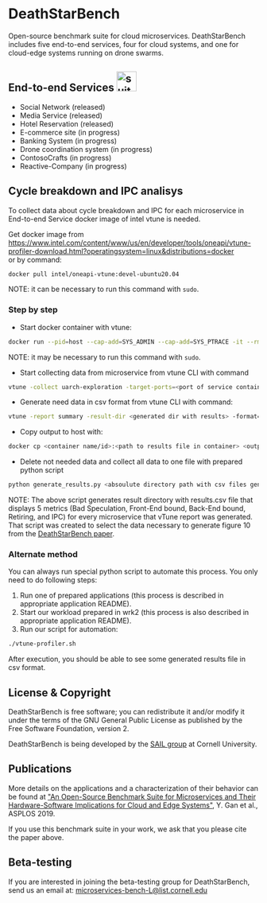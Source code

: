 # DeathStarBench

Open-source benchmark suite for cloud microservices. DeathStarBench includes five end-to-end services, four for cloud systems, and one for cloud-edge systems running on drone swarms. 

## End-to-end Services <img src="microservices_bundle4.png" alt="suite-icon" width="40"/>

* Social Network (released)
* Media Service (released)
* Hotel Reservation (released)
* E-commerce site (in progress)
* Banking System (in progress)
* Drone coordination system (in progress)
* ContosoCrafts (in progress)
* Reactive-Company (in progress)

## Cycle breakdown and IPC analisys 

To collect data about cycle breakdown and IPC for each microservice in End-to-end Service docker image of intel vtune is needed. 

Get docker image from https://www.intel.com/content/www/us/en/developer/tools/oneapi/vtune-profiler-download.html?operatingsystem=linux&distributions=docker \
or by command: 

```bash
docker pull intel/oneapi-vtune:devel-ubuntu20.04
```

NOTE: it can be necessary to run this command with ```sudo```.

### Step by step

* Start docker container with vtune:

```bash
docker run --pid=host --cap-add=SYS_ADMIN --cap-add=SYS_PTRACE -it --rm <vtune image name/id>
```

NOTE: it may be necessary to run this command with ```sudo```.

* Start collecting data from microservice from vtune CLI with command

```bash
vtune -collect uarch-exploration -target-ports=<port of service container to profile> -d \<duration in sec>
```

* Generate need data in csv format from vtune CLI with command:

```bash
vtune -report summary -result-dir <generated dir with results> -format=csv -report-output <output path with name>
```

* Copy output to host with:

```bash
docker cp <container name/id>:<path to results file in container> <output path on host>
```

* Delete not needed data and collect all data to one file with prepared python script

```bash
python generate_results.py <absoulute directory path with csv files generated with vtune> results.csv
```
NOTE: 
The above script generates result directory with results.csv file that displays 5 metrics (Bad Speculation, Front-End bound, Back-End bound, Retiring, and IPC) for every microservice that vTune report was generated.
That script was created to select the data necessary to generate figure 10 from the [DeathStarBench paper](https://www.csl.cornell.edu/~delimitrou/papers/2019.asplos.microservices.pdf).


### Alternate method

You can always run special python script to automate this process. 
You only need to do following steps:

1. Run one of prepared applications (this process is described in
appropriate application README).
2. Start our workload prepared in wrk2 (this process is also described
in appropriate application README).
3. Run our script for automation:

```bash
./vtune-profiler.sh
```

After execution, you should be able to see some generated results file
in csv format. 

## License & Copyright 

DeathStarBench is free software; you can redistribute it and/or modify it under the terms of the GNU General Public License as published by the Free Software Foundation, version 2.

DeathStarBench is being developed by the [SAIL group](http://sail.ece.cornell.edu/) at Cornell University. 

## Publications

More details on the applications and a characterization of their behavior can be found at ["An Open-Source Benchmark Suite for Microservices and Their Hardware-Software Implications for Cloud and Edge Systems"](http://www.csl.cornell.edu/~delimitrou/papers/2019.asplos.microservices.pdf), Y. Gan et al., ASPLOS 2019. 

If you use this benchmark suite in your work, we ask that you please cite the paper above. 


## Beta-testing

If you are interested in joining the beta-testing group for DeathStarBench, send us an email at: <microservices-bench-L@list.cornell.edu>
